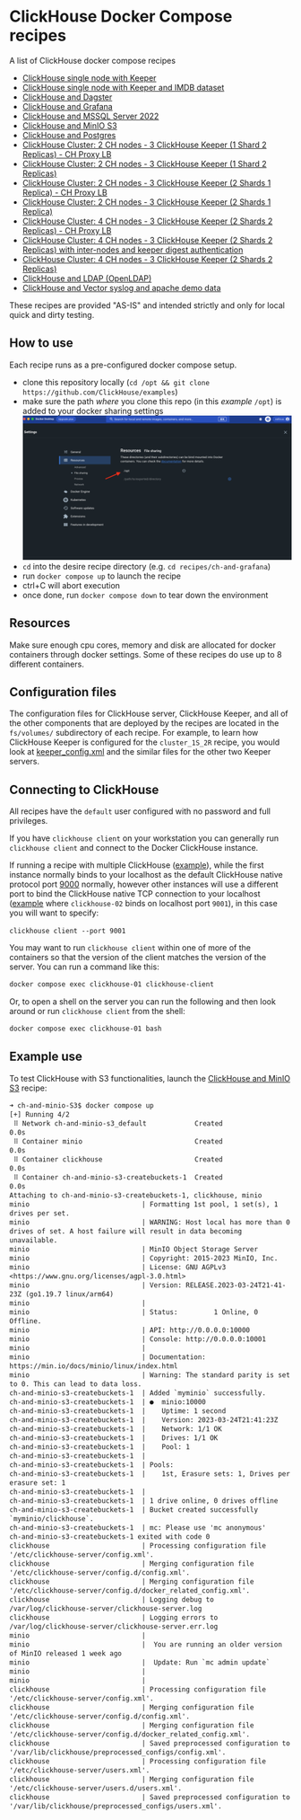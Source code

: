 # ClickHouse Docker Compose recipes

A list of ClickHouse docker compose recipes

- [ClickHouse single node with Keeper](./recipes/ch-1S_1K/README.md)
- [ClickHouse single node with Keeper and IMDB dataset](./recipes/ch-1S_1K_IMDB_dataset/README.md)
- [ClickHouse and Dagster](./recipes/ch-and-dagster/README.md)
- [ClickHouse and Grafana](./recipes/ch-and-grafana/README.md)
- [ClickHouse and MSSQL Server 2022](./recipes/ch-and-mssql/README.md)
- [ClickHouse and MinIO S3](./recipes/ch-and-minio-S3/README.md)
- [ClickHouse and Postgres](./recipes/ch-and-postgres/README.md)
- [ClickHouse Cluster: 2 CH nodes - 3 ClickHouse Keeper (1 Shard 2 Replicas) - CH Proxy LB](./recipes/cluster_1S_2R_ch_proxy/README.md)
- [ClickHouse Cluster: 2 CH nodes - 3 ClickHouse Keeper (1 Shard 2 Replicas)](./recipes/cluster_1S_2R/README.md)
- [ClickHouse Cluster: 2 CH nodes - 3 ClickHouse Keeper (2 Shards 1 Replica) - CH Proxy LB](./recipes/cluster_2S_1R_ch_proxy/README.md)
- [ClickHouse Cluster: 2 CH nodes - 3 ClickHouse Keeper (2 Shards 1 Replica)](./recipes/cluster_2S_1R/README.md)
- [ClickHouse Cluster: 4 CH nodes - 3 ClickHouse Keeper (2 Shards 2 Replicas) - CH Proxy LB](./recipes/cluster_2S_2R_ch_proxy/README.md)
- [ClickHouse Cluster: 4 CH nodes - 3 ClickHouse Keeper (2 Shards 2 Replicas) with inter-nodes and keeper digest authentication](./recipes/cluster_2S_2R_auth/README.md)
- [ClickHouse Cluster: 4 CH nodes - 3 ClickHouse Keeper (2 Shards 2 Replicas)](./recipes/cluster_2S_2R/README.md)
- [ClickHouse and LDAP (OpenLDAP)](./recipes/ch-and-openldap/README.md)
- [ClickHouse and Vector syslog and apache demo data](./recipes/ch-and-vector/README.md)

These recipes are provided "AS-IS" and intended strictly and only for local quick and dirty testing.



## How to use

Each recipe runs as a pre-configured docker compose setup.

- clone this repository locally (`cd /opt && git clone https://github.com/ClickHouse/examples`)
- make sure the path _where_ you clone this repo (in this _example_ `/opt`) is added to your docker sharing settings
![](./extras/add_path_to_docker_settings.png)
- `cd` into the desire recipe directory (e.g. `cd recipes/ch-and-grafana`)
- run `docker compose up` to launch the recipe
- ctrl+C will abort execution
- once done, run `docker compose down` to tear down the environment

## Resources

Make sure enough cpu cores, memory and disk are allocated for docker containers through docker settings.
Some of these recipes do use up to 8 different containers.

## Configuration files

The configuration files for ClickHouse server, ClickHouse Keeper, and all of the other components that
are deployed by the recipes are located in the `fs/volumes/` subdirectory of each recipe.  For example,
to learn how ClickHouse Keeper is configured for the `cluster_1S_2R` recipe, you would look at [keeper_config.xml](./recipes/cluster_1S_2R/fs/volumes/clickhouse-keeper-01/etc/clickhouse-keeper/keeper_config.xml) and the similar files for the other two Keeper servers.

## Connecting to ClickHouse

All recipes have the `default` user configured with no password and full privileges.

If you have `clickhouse client` on your workstation you can generally run `clickhouse client` and connect to the Docker ClickHouse instance.

If running a recipe with multiple ClickHouse ([example](https://github.com/ClickHouse/examples/tree/main/docker-compose-recipes/recipes/cluster_2S_1R)), while the first instance normally binds to your localhost as the default ClickHouse native protocol port [9000](https://github.com/ClickHouse/examples//blob/93291fe2ca143d7d0ec1ec02ad61f50dc2f83788/docker-compose-recipes/recipes/cluster_2S_2R/docker-compose.yaml#L13-L14) normally, however other instances will use a different port to bind the ClickHouse native TCP connection to your localhost ([example](https://github.com/ClickHouse/examples/blob/93291fe2ca143d7d0ec1ec02ad61f50dc2f83788/docker-compose-recipes/recipes/cluster_2S_2R/docker-compose.yaml#L28) where `clickhouse-02` binds on localhost port `9001`), in this case you will want to specify:

`clickhouse client --port 9001`


You may want to run `clickhouse client` within one of more of the containers so that the version of the client matches the version
of the server.  You can run a command like this:

```bash
docker compose exec clickhouse-01 clickhouse-client
```

Or, to open a shell on the server you can run the following and then look around or run `clickhouse client` from the shell:

```bash
docker compose exec clickhouse-01 bash
```

## Example use

To test ClickHouse with S3 functionalities, launch the [ClickHouse and MinIO S3](./recipes/ch-and-minio-S3/README.md) recipe:

```
➜ ch-and-minio-S3$ docker compose up
[+] Running 4/2
 ⠿ Network ch-and-minio-s3_default            Created                                                                                                                                                                                         0.0s
 ⠿ Container minio                            Created                                                                                                                                                                                         0.0s
 ⠿ Container clickhouse                       Created                                                                                                                                                                                         0.0s
 ⠿ Container ch-and-minio-s3-createbuckets-1  Created                                                                                                                                                                                         0.0s
Attaching to ch-and-minio-s3-createbuckets-1, clickhouse, minio
minio                            | Formatting 1st pool, 1 set(s), 1 drives per set.
minio                            | WARNING: Host local has more than 0 drives of set. A host failure will result in data becoming unavailable.
minio                            | MinIO Object Storage Server
minio                            | Copyright: 2015-2023 MinIO, Inc.
minio                            | License: GNU AGPLv3 <https://www.gnu.org/licenses/agpl-3.0.html>
minio                            | Version: RELEASE.2023-03-24T21-41-23Z (go1.19.7 linux/arm64)
minio                            |
minio                            | Status:         1 Online, 0 Offline.
minio                            | API: http://0.0.0.0:10000
minio                            | Console: http://0.0.0.0:10001
minio                            |
minio                            | Documentation: https://min.io/docs/minio/linux/index.html
minio                            | Warning: The standard parity is set to 0. This can lead to data loss.
ch-and-minio-s3-createbuckets-1  | Added `myminio` successfully.
ch-and-minio-s3-createbuckets-1  | ●  minio:10000
ch-and-minio-s3-createbuckets-1  |    Uptime: 1 second
ch-and-minio-s3-createbuckets-1  |    Version: 2023-03-24T21:41:23Z
ch-and-minio-s3-createbuckets-1  |    Network: 1/1 OK
ch-and-minio-s3-createbuckets-1  |    Drives: 1/1 OK
ch-and-minio-s3-createbuckets-1  |    Pool: 1
ch-and-minio-s3-createbuckets-1  |
ch-and-minio-s3-createbuckets-1  | Pools:
ch-and-minio-s3-createbuckets-1  |    1st, Erasure sets: 1, Drives per erasure set: 1
ch-and-minio-s3-createbuckets-1  |
ch-and-minio-s3-createbuckets-1  | 1 drive online, 0 drives offline
ch-and-minio-s3-createbuckets-1  | Bucket created successfully `myminio/clickhouse`.
ch-and-minio-s3-createbuckets-1  | mc: Please use 'mc anonymous'
ch-and-minio-s3-createbuckets-1 exited with code 0
clickhouse                       | Processing configuration file '/etc/clickhouse-server/config.xml'.
clickhouse                       | Merging configuration file '/etc/clickhouse-server/config.d/config.xml'.
clickhouse                       | Merging configuration file '/etc/clickhouse-server/config.d/docker_related_config.xml'.
clickhouse                       | Logging debug to /var/log/clickhouse-server/clickhouse-server.log
clickhouse                       | Logging errors to /var/log/clickhouse-server/clickhouse-server.err.log
minio                            |
minio                            |  You are running an older version of MinIO released 1 week ago
minio                            |  Update: Run `mc admin update`
minio                            |
minio                            |
clickhouse                       | Processing configuration file '/etc/clickhouse-server/config.xml'.
clickhouse                       | Merging configuration file '/etc/clickhouse-server/config.d/config.xml'.
clickhouse                       | Merging configuration file '/etc/clickhouse-server/config.d/docker_related_config.xml'.
clickhouse                       | Saved preprocessed configuration to '/var/lib/clickhouse/preprocessed_configs/config.xml'.
clickhouse                       | Processing configuration file '/etc/clickhouse-server/users.xml'.
clickhouse                       | Merging configuration file '/etc/clickhouse-server/users.d/users.xml'.
clickhouse                       | Saved preprocessed configuration to '/var/lib/clickhouse/preprocessed_configs/users.xml'.
```
